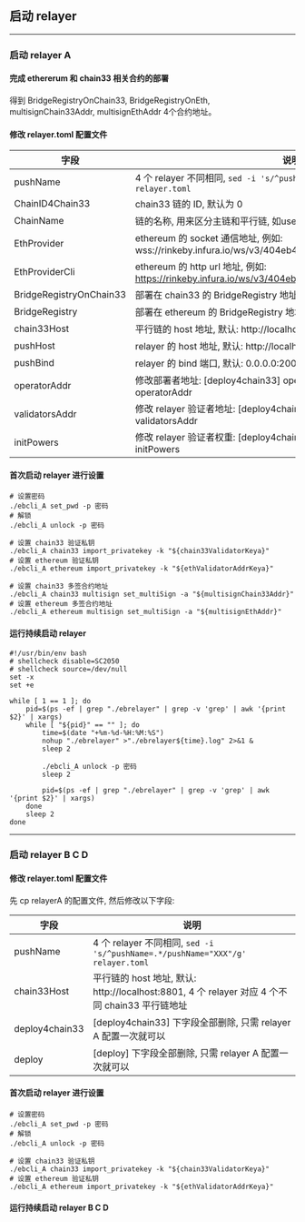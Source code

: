 ##  启动 relayer
*** 

### 启动 relayer A
#### 完成 ethererum 和 chain33 相关合约的部署
得到 BridgeRegistryOnChain33, BridgeRegistryOnEth, multisignChain33Addr, multisignEthAddr 4个合约地址。
#### 修改 relayer.toml 配置文件
|字段|说明|
|----|----|
|pushName|4 个 relayer 不同相同, `sed -i 's/^pushName=.*/pushName="XXX"/g' relayer.toml`|
|ChainID4Chain33|chain33 链的 ID, 默认为 0|
|ChainName|链的名称, 用来区分主链和平行链, 如user.p.xxx., 必须包含最后一个点|
|EthProvider|ethereum 的 socket 通信地址, 例如: wss://rinkeby.infura.io/ws/v3/404eb4acc421426ebeb6e92c7ce9a270|
|EthProviderCli|ethereum 的 http url 地址, 例如: https://rinkeby.infura.io/ws/v3/404eb4acc421426ebeb6e92c7ce9a270|
|BridgeRegistryOnChain33|部署在 chain33 的 BridgeRegistry 地址|
|BridgeRegistry|部署在 ethereum 的 BridgeRegistry 地址|
|chain33Host|平行链的 host 地址, 默认: http://localhost:8801|
|pushHost|relayer 的 host 地址, 默认: http://localhost:20000|
|pushBind|relayer 的 bind 端口, 默认: 0.0.0.0:20000|
|operatorAddr|修改部署者地址: [deploy4chain33] operatorAddr 和 [deploy] operatorAddr|
|validatorsAddr|修改 relayer 验证者地址: [deploy4chain33] validatorsAddr 和 [deploy] validatorsAddr|
|initPowers|修改 relayer 验证者权重: [deploy4chain33] initPowers 和 [deploy] initPowers|

#### 首次启动 relayer 进行设置
```shell
# 设置密码
./ebcli_A set_pwd -p 密码
# 解锁
./ebcli_A unlock -p 密码

# 设置 chain33 验证私钥
./ebcli_A chain33 import_privatekey -k "${chain33ValidatorKeya}"
# 设置 ethereum 验证私钥
./ebcli_A ethereum import_privatekey -k "${ethValidatorAddrKeya}"

# 设置 chain33 多签合约地址
./ebcli_A chain33 multisign set_multiSign -a "${multisignChain33Addr}"
# 设置 ethereum 多签合约地址
./ebcli_A ethereum multisign set_multiSign -a "${multisignEthAddr}"
```

#### 运行持续启动 relayer
```shell
#!/usr/bin/env bash
# shellcheck disable=SC2050
# shellcheck source=/dev/null
set -x
set +e

while [ 1 == 1 ]; do
    pid=$(ps -ef | grep "./ebrelayer" | grep -v 'grep' | awk '{print $2}' | xargs)
    while [ "${pid}" == "" ]; do
        time=$(date "+%m-%d-%H:%M:%S")
        nohup "./ebrelayer" >"./ebrelayer${time}.log" 2>&1 &
        sleep 2

        ./ebcli_A unlock -p 密码
        sleep 2

        pid=$(ps -ef | grep "./ebrelayer" | grep -v 'grep' | awk '{print $2}' | xargs)
    done
    sleep 2
done

```


*** 

### 启动 relayer B C D
#### 修改 relayer.toml 配置文件
先 cp relayerA 的配置文件, 然后修改以下字段:

|字段|说明|
|----|----|
|pushName|4 个 relayer 不同相同, `sed -i 's/^pushName=.*/pushName="XXX"/g' relayer.toml`|
|chain33Host|平行链的 host 地址, 默认: http://localhost:8801, 4 个 relayer 对应 4 个不同 chain33 平行链地址|
|deploy4chain33|[deploy4chain33] 下字段全部删除, 只需 relayer A 配置一次就可以|
|deploy|[deploy] 下字段全部删除, 只需 relayer A 配置一次就可以|

#### 首次启动 relayer 进行设置
```shell
# 设置密码
./ebcli_A set_pwd -p 密码
# 解锁
./ebcli_A unlock -p 密码

# 设置 chain33 验证私钥
./ebcli_A chain33 import_privatekey -k "${chain33ValidatorKeya}"
# 设置 ethereum 验证私钥
./ebcli_A ethereum import_privatekey -k "${ethValidatorAddrKeya}"
```

#### 运行持续启动 relayer B C D